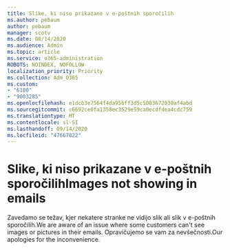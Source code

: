 ```yaml
---
title: Slike, ki niso prikazane v e-poštnih sporočilih
ms.author: pebaum
author: pebaum
manager: scotv
ms.date: 08/14/2020
ms.audience: Admin
ms.topic: article
ms.service: o365-administration
ROBOTS: NOINDEX, NOFOLLOW
localization_priority: Priority
ms.collection: Adm_O365
ms.custom:
- "6180"
- "9003285"
ms.openlocfilehash: e1dcb3e7564f4da95bff3d5c5083672030af4abd
ms.sourcegitcommit: c6692ce0fa1358ec3529e59ca0ecdfdea4cdc759
ms.translationtype: MT
ms.contentlocale: sl-SI
ms.lasthandoff: 09/14/2020
ms.locfileid: "47667822"
---
```

# <a name="images-not-showing-in-emails"></a><span data-ttu-id="b1c9f-102">Slike, ki niso prikazane v e-poštnih sporočilih</span><span class="sxs-lookup"><span data-stu-id="b1c9f-102">Images not showing in emails</span></span>

<span data-ttu-id="b1c9f-103">Zavedamo se težav, kjer nekatere stranke ne vidijo slik ali slik v e-poštnih sporočilih.</span><span class="sxs-lookup"><span data-stu-id="b1c9f-103">We are aware of an issue where some customers can't see images or pictures in their emails.</span></span> <span data-ttu-id="b1c9f-104">Opravičujemo se vam za nevšečnosti.</span><span class="sxs-lookup"><span data-stu-id="b1c9f-104">Our apologies for the inconvenience.</span></span>